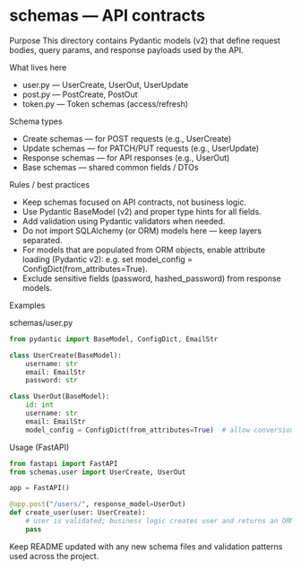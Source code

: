 
# schemas — API contracts

Purpose
This directory contains Pydantic models (v2) that define request bodies, query params, and response payloads used by the API.

What lives here
- user.py — UserCreate, UserOut, UserUpdate  
- post.py — PostCreate, PostOut  
- token.py — Token schemas (access/refresh)

Schema types
- Create schemas — for POST requests (e.g., UserCreate)  
- Update schemas — for PATCH/PUT requests (e.g., UserUpdate)  
- Response schemas — for API responses (e.g., UserOut)  
- Base schemas — shared common fields / DTOs

Rules / best practices
- Keep schemas focused on API contracts, not business logic.  
- Use Pydantic BaseModel (v2) and proper type hints for all fields.  
- Add validation using Pydantic validators when needed.  
- Do not import SQLAlchemy (or ORM) models here — keep layers separated.  
- For models that are populated from ORM objects, enable attribute loading (Pydantic v2): e.g. set model_config = ConfigDict(from_attributes=True).  
- Exclude sensitive fields (password, hashed_password) from response models.

Examples

schemas/user.py
```python
from pydantic import BaseModel, ConfigDict, EmailStr

class UserCreate(BaseModel):
    username: str
    email: EmailStr
    password: str

class UserOut(BaseModel):
    id: int
    username: str
    email: EmailStr
    model_config = ConfigDict(from_attributes=True)  # allow conversion from ORM-like objects
```

Usage (FastAPI)
```python
from fastapi import FastAPI
from schemas.user import UserCreate, UserOut

app = FastAPI()

@app.post("/users/", response_model=UserOut)
def create_user(user: UserCreate):
    # user is validated; business logic creates user and returns an ORM object
    pass
```

Keep README updated with any new schema files and validation patterns used across the project.
